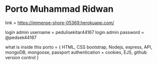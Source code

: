 # Porto Muhammad Ridwan 

link = https://immense-shore-05369.herokuapp.com/

login admin username = pedulisekitar44167
login admin password = @pedsek44167

what is inside this porto = {
HTML, 
CSS bootstrap, 
Nodejs, 
express, 
API, 
mongoDB, 
mongoose, 
passport authentication + cookies, 
EJS, 
github version control
}

